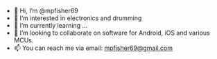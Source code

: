 - 👋 Hi, I’m @mpfisher69
- 👀 I’m interested in electronics and drumming
- 🌱 I’m currently learning ...
- 💞️ I’m looking to collaborate on software for Android, iOS and various MCUs.
- 📫 You can reach me via email: mpfisher69@gmail.com

<!---
mpfisher69/mpfisher69 is a ✨ special ✨ repository because its `README.md` (this file) appears on your GitHub profile.
You can click the Preview link to take a look at your changes.
--->
